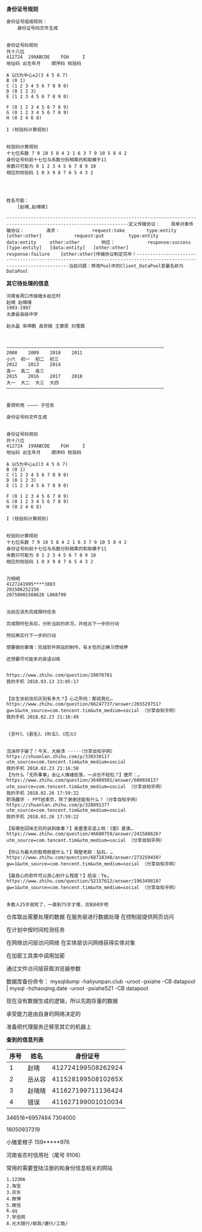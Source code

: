 

**身份证号规则**

```
身份证号组成规则：
	身份证号码文件生成


身份证号码规则
共十八位
412724	199ABCDE	FGH		I
地址码	出生年月	顺序码	校验码

A 以5为中心±2(3 4 5 6 7)
B (0 1)
C (1 2 3 4 5 6 7 8 9 0)
D (0 1 2 3)
E (1 2 3 4 5 6 7 8 9 0)

F (0 1 2 3 4 5 6 7 8 9)
G (0 1 2 3 4 5 6 7 8 9)
H (0 2 4 6 8)

I (校验码计算规则)


校验码计算规则
十七位系数 7 9 10 5 8 4 2 1 6 3 7 9 10 5 8 4 2
身份证号码前十七位与系数分别相乘的和取模于11
余数只可能为 0 1 2 3 4 5 6 7 8 9 10
相应的校验码 1 0 X 9 8 7 6 5 4 3 2  




姓名可能：
	[赵晴,赵晴晴]

```

```
-------------------------------------------------------------------------------------------------------------------定义传输协议：    简单对象传输协议：        请求：            request:take        type:entity     [other:other]            request:put         type:entity     data:entity     other:other        响应：            response:success    [type:entity]   [data:entity]   [other:other]            response:failure    [other:other]传输协议制定完毕！-------------------------------------------------------------------------------------------------------------------当前问题：修改Pool中的Client_DataPool变量名称为DataPool
```



**其它待处理的信息**

```
河南省周口市独塘乡赵庄村
赵晴 赵晴晴
1993-1997
太康县高级中学

赵水晶 宋坤鹏 高世娟 王蒙恩 刘雪霞



——————————————————————————————————————————————————————————
2008	2009	2010	2011
小六	初一	初二	初三
2012	2013	2014
高一	高二	高三
2015	2016	2017	2018
大一	大二	大三	大四
——————————————————————————————————————————————————————————


夏荷听雨 ———— 子任务

身份证号码文件生成


身份证号码规则
共十八位
412724	199ABCDE	FGH		I
地址码	出生年月	顺序码	校验码

A 以5为中心±2(3 4 5 6 7)
B (0 1)
C (1 2 3 4 5 6 7 8 9 0)
D (0 1 2 3)
E (1 2 3 4 5 6 7 8 9 0)

F (0 1 2 3 4 5 6 7 8 9)
G (0 1 2 3 4 5 6 7 8 9)
H (0 2 4 6 8)

I (校验码计算规则)


校验码计算规则
十七位系数 7 9 10 5 8 4 2 1 6 3 7 9 10 5 8 4 2
身份证号码前十七位与系数分别相乘的和取模于11
余数只可能为 0 1 2 3 4 5 6 7 8 9 10
相应的校验码 1 0 X 9 8 7 6 5 4 3 2  


万明明
4127241995****3883
201506252156
20750001560626 L068799


```

```
当前应该先完成限时任务

完成限时任务后，分析当前的状况，并给出下一步的行动

然后再实行下一步的行动

想要做的事情：完成软件网站的制作，有关性的正确习惯培养

还想要尽可能多的英语训练
				
				
https://www.zhihu.com/question/28070701
我的手机 2018.03.13 23:05:17


【女生妆前妆后区别有多大？】心之所向：都说我化… https://www.zhihu.com/question/66247737/answer/265529751?gw=1&utm_source=com.tencent.tim&utm_medium=social （分享自知乎网）
我的手机 2018.02.23 21:16:49


《言叶》、《君名》、《秒五》、《花火》


泡沫终于破了！今天，大崩溃 ·····（分享自知乎网）https://zhuanlan.zhihu.com/p/33033011?utm_source=com.tencent.tim&utm_medium=social
我的手机 2018.02.23 21:16:50
【为什么「无所事事」会让人情绪低落，一点也不轻松？】唐芹：… https://www.zhihu.com/question/36489501/answer/68003813?utm_source=com.tencent.tim&utm_medium=social （分享自知乎网）
我的手机 2018.02.26 17:59:22
职场趣学 - PPT结束页，除了谢谢还能有什么？（分享自知乎网）https://zhuanlan.zhihu.com/p/32889137?utm_source=com.tencent.tim&utm_medium=social
我的手机 2018.02.26 17:59:22

【有哪些回味无穷的讽刺故事？】奥雷里亚诺上校：《窗》是澳… https://www.zhihu.com/question/46680759/answer/241588626?utm_source=com.tencent.tim&utm_medium=social （分享自知乎网）

【你认为最大的智商税是什么？】隔壁老颜：钻石，… https://www.zhihu.com/question/68718348/answer/273259450?gw=1&utm_source=com.tencent.tim&utm_medium=social （分享自知乎网）

【最良心的软件可以良心到什么程度？】拾柒：Te… https://www.zhihu.com/question/52157612/answer/196349810?gw=1&utm_source=com.tencent.tim&utm_medium=social （分享自知乎网）


多数人25岁就死了，一直到75岁才埋，活到60岁吧
```


仓库取出需要处理的数据
在服务层进行数据处理
在控制层提供网页访问

在计划中按时间检测任务

在网络访问层访问网络
在实体层访问网络获得实体对象

在加密工具类中调用加密

通过文件访问层获取浏览器参数

数据库备份命令：
mysqldump -haliyunpan.club -uroot -pxiahe -CB datapool | mysql -hzhaoqing.date -uroot -pxiahe521 -CB datapool


现在没有数据生成的逻辑，所以先跑存量的数据


承受能力是由自身的网络决定的


准备把代理服务迁移至其它的机器上



**查到的信息列表**

| 序号 | 姓名   | 身份证号           |
| ---- | ------ | ------------------ |
| 1    | 赵晴   | 412724199508262924 |
| 2    | 岳从容 | 41152819950810265X |
| 3    | 赵晴晴 | 411627199711136424 |
| 4    | 错误   | 411627199001010034 |

346516+6957484
7304000

18050937319

小猪爱橙子
159*****976

河南省农村信用社（尾号 9106）

常用的需要登陆注册的和身份信息相关的网站

```
1.12306
2.淘宝
3.京东
4.微博
5.微信
6.qq
7.学信网
8.光大银行/邮政/建行/工商/
```


